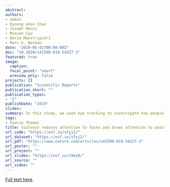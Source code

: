 ```yaml
---
abstract:
authors:
- admin
- Kyoung whan Choe
- Joseph Henry
- Muxuan Lyu
- Dario Maestripieri
- Marc G. Berman
date: "2019-05-01T00:00:00Z"
doi: "10.1038/s41598-019-54327-3"
featured: true
image:
  caption:
  focal_point: "smart"
  preview_only: false
projects: []
publication: "Scientific Reports"
publication_short: ""
publication_types:
- "2"
publishDate: "2019"
slides:
summary: In this study, we used eye tracking to investigate how people gather visual information from scenes of violence
tags:
- Source Themes
title: Violence reduces attention to faces and draws attention to points of contact
url_code: "https://osf.io/sfyj2/"
url_dataset: "https://osf.io/sfyj2/"
url_pdf: "https://www.nature.com/articles/s41598-019-54327-3"
url_poster: ""
url_project: ""
url_slides: "https://osf.io/s9ez8/"
url_source: ""
url_video: ""
---
```



[Full text here](https://www.nature.com/articles/s41598-019-54327-3).
